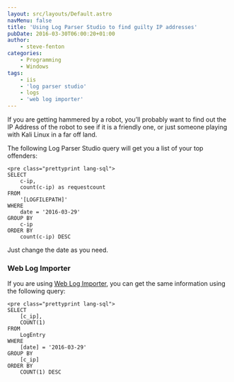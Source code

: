 ```yaml
---
layout: src/layouts/Default.astro
navMenu: false
title: 'Using Log Parser Studio to find guilty IP addresses'
pubDate: 2016-03-30T06:00:20+01:00
author:
    - steve-fenton
categories:
    - Programming
    - Windows
tags:
    - iis
    - 'log parser studio'
    - logs
    - 'web log importer'
---
```


If you are getting hammered by a robot, you’ll probably want to find out the IP Address of the robot to see if it is a friendly one, or just someone playing with Kali Linux in a far off land.

The following Log Parser Studio query will get you a list of your top offenders:

```
<pre class="prettyprint lang-sql">
SELECT
    c-ip,
    count(c-ip) as requestcount
FROM
    '[LOGFILEPATH]'
WHERE
    date = '2016-03-29' 
GROUP BY
    c-ip
ORDER BY
    count(c-ip) DESC
```
Just change the date as you need.

### Web Log Importer

If you are using [Web Log Importer](https://www.stevefenton.co.uk/tag/web-log-importer/), you can get the same information using the following query:

```
<pre class="prettyprint lang-sql">
SELECT
    [c_ip],
    COUNT(1)
FROM
    LogEntry
WHERE
    [date] = '2016-03-29' 
GROUP BY
    [c_ip]
ORDER BY
    COUNT(1) DESC
```